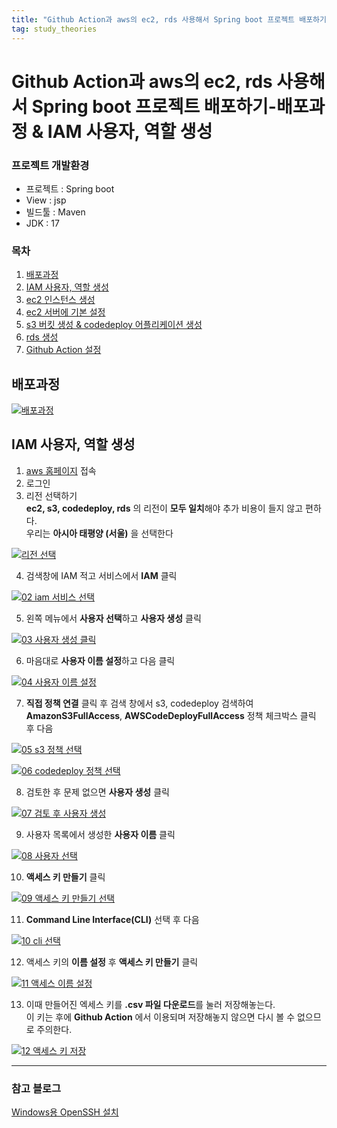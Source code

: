 ```yaml
---
title: "Github Action과 aws의 ec2, rds 사용해서 Spring boot 프로젝트 배포하기-배포과정 & IAM 사용자, 역할 생성"
tag: study_theories
---
```


# Github Action과 aws의 ec2, rds 사용해서 Spring boot 프로젝트 배포하기-배포과정 & IAM 사용자, 역할 생성

### 프로젝트 개발환경

- 프로젝트 : Spring boot
- View : jsp
- 빌드툴 : Maven
- JDK : 17

### 목차

1. [배포과정](##배포과정)
2. [IAM 사용자, 역할 생성](##IAM-사용자,-역할-생성)
3. [ec2 인스턴스 생성](##ec2-인스턴스-생성)
4. [ec2 서버에 기본 설정](##ec2-서버에-기본-설정)
5. [s3 버킷 생성 & codedeploy 어플리케이션 생성](##s3-버킷-생성)
6. [rds 생성](##rds-생성)
7. [Github Action 설정]()

## 배포과정

[![배포과정](https://github.com/yony-k/yony-k.github.io/assets/109204976/5769c8c9-4cf6-4a67-bfa8-e1e90ad523c0)](https://github.com/yony-k/yony-k.github.io/assets/109204976/5769c8c9-4cf6-4a67-bfa8-e1e90ad523c0)

## IAM 사용자, 역할 생성

1. [aws 홈페이지](https://aws.amazon.com/ko/?nc2=h_lg) 접속
2. 로그인
3. 리전 선택하기<br>
**ec2, s3, codedeploy, rds** 의 리전이 **모두 일치**해야 추가 비용이 들지 않고 편하다.<br>
우리는 **아시아 태평양 (서울)** 을 선택한다 <br>

[![리전 선택](https://github.com/yony-k/yony-k.github.io/assets/109204976/27432b3b-336c-4442-9d56-19b7e660b226)](https://github.com/yony-k/yony-k.github.io/assets/109204976/27432b3b-336c-4442-9d56-19b7e660b226)

4. 검색창에 IAM 적고 서비스에서 **IAM** 클릭

[![02 iam 서비스 선택](https://github.com/yony-k/yony-k.github.io/assets/109204976/c0963efa-bd5f-4358-82b5-4dad36a656df)](https://github.com/yony-k/yony-k.github.io/assets/109204976/c0963efa-bd5f-4358-82b5-4dad36a656df)

5. 왼쪽 메뉴에서 **사용자 선택**하고 **사용자 생성** 클릭

[![03 사용자 생성 클릭](https://github.com/yony-k/yony-k.github.io/assets/109204976/098ae19e-fbaa-4c4e-a035-f6eef51012cd)](https://github.com/yony-k/yony-k.github.io/assets/109204976/098ae19e-fbaa-4c4e-a035-f6eef51012cd)

6. 마음대로 **사용자 이름 설정**하고 다음 클릭

[![04 사용자 이름 설정](https://github.com/yony-k/yony-k.github.io/assets/109204976/7abeb863-0c4f-4a11-9614-db85e56326c8)](https://github.com/yony-k/yony-k.github.io/assets/109204976/7abeb863-0c4f-4a11-9614-db85e56326c8)

7. **직접 정책 연결** 클릭 후 검색 창에서 s3, codedeploy 검색하여 **AmazonS3FullAccess**, **AWSCodeDeployFullAccess** 정책 체크박스 클릭 후 다음 

[![05 s3 정책 선택](https://github.com/yony-k/yony-k.github.io/assets/109204976/1a2c5d73-a810-447f-8c19-15ecba3e33f5)](https://github.com/yony-k/yony-k.github.io/assets/109204976/1a2c5d73-a810-447f-8c19-15ecba3e33f5)

[![06 codedeploy 정책 선택](https://github.com/yony-k/yony-k.github.io/assets/109204976/34c8c01d-c56a-41b7-91ef-03a241826df0)](https://github.com/yony-k/yony-k.github.io/assets/109204976/34c8c01d-c56a-41b7-91ef-03a241826df0)

8. 검토한 후 문제 없으면 **사용자 생성** 클릭

[![07 검토 후 사용자 생성](https://github.com/yony-k/yony-k.github.io/assets/109204976/31ff6928-4244-483f-ac87-97c5b83658d1)](https://github.com/yony-k/yony-k.github.io/assets/109204976/31ff6928-4244-483f-ac87-97c5b83658d1)

9.  사용자 목록에서 생성한 **사용자 이름** 클릭

[![08 사용자 선택](https://github.com/yony-k/yony-k.github.io/assets/109204976/40ab782e-d0b7-4002-a568-18134d7d4b91)](https://github.com/yony-k/yony-k.github.io/assets/109204976/40ab782e-d0b7-4002-a568-18134d7d4b91)

10.  **액세스 키 만들기** 클릭
  
[![09 액세스 키 만들기 선택](https://github.com/yony-k/yony-k.github.io/assets/109204976/1457ff69-9caa-467a-824a-d04aed9f62ae)](https://github.com/yony-k/yony-k.github.io/assets/109204976/1457ff69-9caa-467a-824a-d04aed9f62ae)

11.  **Command Line Interface(CLI)** 선택 후 다음

[![10 cli 선택](https://github.com/yony-k/yony-k.github.io/assets/109204976/81166444-1a3c-49b0-9a9f-ad52d1cdf132)](https://github.com/yony-k/yony-k.github.io/assets/109204976/81166444-1a3c-49b0-9a9f-ad52d1cdf132)

12.  액세스 키의 **이름 설정** 후 **액세스 키 만들기** 클릭

[![11 액세스 이름 설정](https://github.com/yony-k/yony-k.github.io/assets/109204976/da501424-4552-4db1-bc23-add1d37b7c0d)](https://github.com/yony-k/yony-k.github.io/assets/109204976/da501424-4552-4db1-bc23-add1d37b7c0d)

13. 이때 만들어진 엑세스 키를 **.csv 파일 다운로드**를 눌러 저장해놓는다.</br>
이 키는 후에 **Github Action** 에서 이용되며 저장해놓지 않으면 다시 볼 수 없으므로 주의한다.

[![12 액세스 키 저장](https://github.com/yony-k/yony-k.github.io/assets/109204976/92e7fc4c-edd1-40f7-8921-59c2a90fe3ea)](https://github.com/yony-k/yony-k.github.io/assets/109204976/92e7fc4c-edd1-40f7-8921-59c2a90fe3ea)


---

### 참고 블로그

[Windows용 OpenSSH 설치](https://learn.microsoft.com/ko-kr/windows-server/administration/openssh/openssh_install_firstuse?tabs=powershell)
